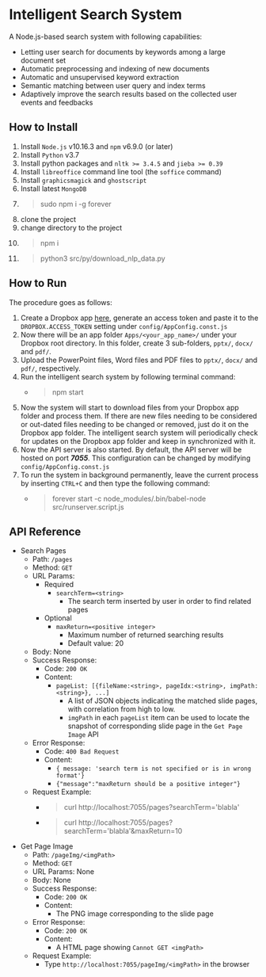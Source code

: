 # Intelligent Search System
A Node.js-based search system with following capabilities:
- Letting user search for documents by keywords among a large document set
- Automatic preprocessing and indexing of new documents
- Automatic and unsupervised keyword extraction
- Semantic matching between user query and index terms
- Adaptively improve the search results based on the collected user events and feedbacks

## How to Install
1. Install `Node.js` v10.16.3 and `npm` v6.9.0 (or later)
2. Install `Python` v3.7
3. Install python packages and `nltk >= 3.4.5` and `jieba >= 0.39`
4. Install `libreoffice` command line tool (the `soffice` command)
5. Install `graphicsmagick` and `ghostscript`
6. Install latest `MongoDB`
7. > sudo npm i -g forever
8. clone the project
9. change directory to the project
10. > npm i
11. > python3 src/py/download_nlp_data.py

## How to Run
The procedure goes as follows:
1. Create a Dropbox app [here](https://www.dropbox.com/developers/apps), generate an access token and paste it to the `DROPBOX.ACCESS_TOKEN` setting under `config/AppConfig.const.js`
2. Now there will be an app folder `Apps/<your_app_name>/` under your Dropbox root directory. In this folder, create 3 sub-folders, `pptx/`, `docx/` and `pdf/`.
3. Upload the PowerPoint files, Word files and PDF files to `pptx/`, `docx/` and `pdf/`, respectively.
4. Run the intelligent search system by following terminal command:
    - > npm start
5. Now the system will start to download files from your Dropbox app folder and process them. If there are new files needing to be considered or out-dated files needing to be changed or removed, just do it on the Dropbox app folder. The intelligent search system will periodically check for updates on the Dropbox app folder and keep in synchronized with it.
6. Now the API server is also started. By default, the API server will be hosted on port ***7055***. This configuration can be changed by modifying `config/AppConfig.const.js`
8. To run the system in background permanently, leave the current process by inserting `CTRL+C` and then type the following command:
    - > forever start -c node_modules/.bin/babel-node src/runserver.script.js

## API Reference
- Search Pages
  - Path: `/pages`
  - Method: `GET`
  - URL Params:
    - Required
      - `searchTerm=<string>`
        - The search term inserted by user in order to find related pages
    - Optional
      - `maxReturn=<positive integer>`
        - Maximum number of returned searching results
        - Default value: 20
  - Body: None
  - Success Response:
    - Code: `200 OK`
    - Content:
      - `pageList: [{fileName:<string>, pageIdx:<string>, imgPath:<string>}, ...]`
        - A list of JSON objects indicating the matched slide pages, with correlation from high to low.
        - `imgPath` in each `pageList` item can be used to locate the snapshot of corresponding slide page in the `Get Page Image` API
  - Error Response:
    - Code: `400 Bad Request`
    - Content:
      - `{ message: 'search term is not specified or is in wrong format'}`
      - `{"message":"maxReturn should be a positive integer"}`
  - Request Example:
    - > curl http://localhost:7055/pages?searchTerm='blabla'
    - > curl http://localhost:7055/pages?searchTerm='blabla'&maxReturn=10
- Get Page Image
  - Path: `/pageImg/<imgPath>`
  - Method: `GET`
  - URL Params: None
  - Body: None
  - Success Response:
    - Code: `200 OK`
    - Content:
      - The PNG image corresponding to the slide page
  - Error Response:
    - Code: `200 OK`
    - Content:
      -  A HTML page showing `Cannot GET <imgPath>`
  - Request Example:
    - Type `http://localhost:7055/pageImg/<imgPath>` in the browser
